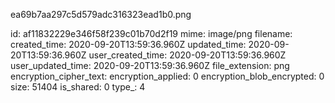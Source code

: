 ea69b7aa297c5d579adc316323ead1b0.png

id: af11832229e346f58f239c01b70d2f19
mime: image/png
filename: 
created_time: 2020-09-20T13:59:36.960Z
updated_time: 2020-09-20T13:59:36.960Z
user_created_time: 2020-09-20T13:59:36.960Z
user_updated_time: 2020-09-20T13:59:36.960Z
file_extension: png
encryption_cipher_text: 
encryption_applied: 0
encryption_blob_encrypted: 0
size: 51404
is_shared: 0
type_: 4